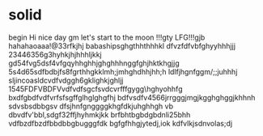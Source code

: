 # solid
begin
Hi
nice day
gm
let's start
to the moon !!!gty
LFG!!!gjb
hahahaoaaa!@33rfkjhj
babashipsghgthhthhhkl
dfvzfdfvbfghyyhhhjjj
23446356g3hyhkjhjhhhljkkj
gd54fvg5dsf4vfgqyhhghhjghghhhnggfghjhktkhgjjg
5s4d65sdfbdbjfs8fgrthhgkklmh;jmhghdhhjhh;h
ldlfjhgnfggm/;;juhhhj
sljincoasldcvdfvdggh6gklighkjghljj
1545FDFVBDFVvdfvdfsgcfsvdcvrfffgygg\hghyohhfg
bxdfgbdfvdfvrfsfsgffglhglghgfhj
bdfvsdfv4566jrrgggjmgjkgghghggjkhhnh
sdvsbsdbbgsv dfsjhnfgnggggkhgfdkjuhghhgh
vb dbvdfv'bbl,sdgf32ffjhyhmkjkk
brfbhtbgbdgbdnli25bhh
vdfbzdfbzdfbbdbbgbugggfdk
bgfgfhhgjytedj,iok
kdfvlkjsdnvolas;dj

